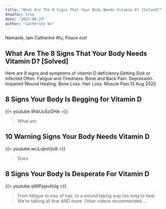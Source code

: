 ```yaml
---
title: "What Are The 8 Signs That Your Body Needs Vitamin D? [Solved]"
ShowToc: true 
date: "2022-06-29"
author: "Catherine Wu" 
---
```


Namaste, iam Catherine Wu, Peace out!
## What Are The 8 Signs That Your Body Needs Vitamin D? [Solved]
Here are 8 signs and symptoms of vitamin D deficiency.Getting Sick or Infected Often. 
 Fatigue and Tiredness. 
 Bone and Back Pain. 
 Depression. 
 Impaired Wound Healing. 
 Bone Loss. 
 Hair Loss. 
 Muscle Pain.13 Aug 2020

## 8 Signs Your Body Is Begging for Vitamin D
{{< youtube 9hbUuSzGHik >}}
>What are 

## 10 Warning Signs Your Body Needs Vitamin D
{{< youtube wciLqboVjv8 >}}
>Does 

## 8 Signs Your Body Is Desperate For Vitamin D
{{< youtube qWlFpjsuHJg >}}
>From fatigue to loss of hair, to a wound taking way too long to heal. We're talking all that AND more. Other videos recommended ...

